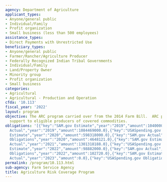 ```yaml
---
agency: Department of Agriculture
applicant_types:
- Anyone/general public
- Individual/Family
- Profit organization
- Small business (less than 500 employees)
assistance_types:
- Direct Payments with Unrestricted Use
beneficiary_types:
- Anyone/general public
- Farmer/Rancher/Agriculture Producer
- Federally Recognized Indian Tribal Governments
- Individual/Family
- Land/Property Owner
- Minority group
- Profit organization
- Small business
categories:
- Agricultural
- Agricultural - Production and Operation
cfda: '10.113'
fiscal_year: '2022'
layout: program
objective: The ARC program carried over from the 2014 Farm Bill.  ARC provides income
  support to eligible producers of covered commodities.
obligations: '[{"key":"SAM.gov Estimate","year":"2019","amount":104000000.0},{"key":"SAM.gov
  Actual","year":"2019","amount":1084469000.0},{"key":"USASpending.gov Obligations","year":"2019","amount":56938.0},{"key":"SAM.gov
  Estimate","year":"2020","amount":598318000.0},{"key":"SAM.gov Actual","year":"2020","amount":695377998.0},{"key":"USASpending.gov
  Obligations","year":"2020","amount":4648121.0},{"key":"SAM.gov Estimate","year":"2021","amount":1107452000.0},{"key":"SAM.gov
  Actual","year":"2021","amount":1301318188.0},{"key":"USASpending.gov Obligations","year":"2021","amount":0.0},{"key":"SAM.gov
  Estimate","year":"2022","amount":98882000.0},{"key":"SAM.gov Actual","year":"2022","amount":96887402.0},{"key":"USASpending.gov
  Obligations","year":"2022","amount":102720.0},{"key":"SAM.gov Estimate","year":"2023","amount":104183000.0},{"key":"SAM.gov
  Actual","year":"2023","amount":0.0},{"key":"USASpending.gov Obligations","year":"2023","amount":769753.0}]'
permalink: /program/10.113.html
sub-agency: Farm Service Agency
title: Agriculture Risk Coverage Program
---
```

